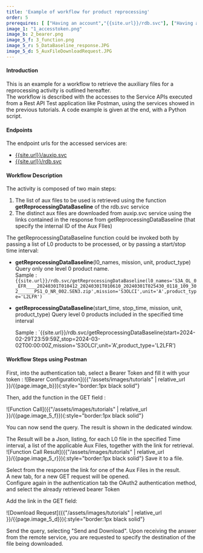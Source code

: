 ```yaml
---
title: 'Example of workflow for product reprocessing'
order: 5
prerequires: [ ["Having an account","{{site.url}}/rdb.svc"], ["Having a authentification token","tutorials.html#1"],["Having POSTMAN installed","https://learning.postman.com/docs/getting-started/installation-and-updates/"], ["Knowing POSTMAN","https://learning.postman.com/docs/getting-started/introduction/"] ]
image_1: "1_accesstoken.png"
image_b: 2_bearer.png
image_5_f: 3_function.png
image_5_r: 5_DataBaseline_response.JPG
image_5_d: 5_AuxFileDownloadRequest.JPG
---
```

#### Introduction

This is an example for a workflow to retrieve the auxiliary files for a reprocessing activity is outlined hereafter. <br>
The workflow is described with the accesses to the Service APIs executed from a Rest API Test application like Postman, using the services showed in the previous tutorials.
A code example is given at the end, with a Python script.

#### Endpoints

The endpoint urls for the accessed services are:
 - [{{site.url}}/auxip.svc]({{site.baseurl}}/auxip.svc)
 - [{{site.url}}/rdb.svc]({{site.baseurl}}/rdb.svc)

#### Workflow Description
The activity is composed of two main steps:
1. The list of aux files to be used is retrieved using the function **getReprocessingDataBaseline** of the rdb.svc service
2. The distinct aux files are downloaded from auxip.svc service using the links contained in the response from getReprocessingDataBaseline (that specify the internal ID of the Aux FIles)

The getReprocessingDataBaseline function could be invoked both by passing a list of L0 products to be processed, or by passing a start/stop time interval:
- **getReprocessingDataBaseline**(l0_names, mission, unit, product_type)
    Query only one level 0 product name. 	
    Sample : `{{site.url}}/rdb.svc/getReprocessingDataBaseline(l0_names='S3A_OL_0_EFR____20240301T010412_20240301T010610_20240301T025430_0118_109_302______PS1_O_NR_002.SEN3.zip',mission='S3OLCI',unit='A',product_type='L2LFR')`
	
- **getReprocessingDataBaseline**(start_time, stop_time, mission, unit, product_type)
    Query level 0 products included in the specified time interval
	
    Sample : `{{site.url}}/rdb.svc/getReprocessingDataBaseline(start=2024-02-29T23:59:59Z,stop=2024-03-02T00:00:00Z,mission='S3OLCI',unit='A',product_type='L2LFR')

#### Workflow Steps using Postman
First, into the authentication tab, select a Bearer Token and fill it with your token :
![Bearer Configuration]({{"/assets/images/tutorials" | relative_url }}/{{page.image_b}}){:style="border:1px black solid"}

Then, add the function in the GET field :

![Function Call]({{"/assets/images/tutorials" | relative_url }}/{{page.image_5_f}}){:style="border:1px black solid"}

You can now send the query.
The result is shown in the dedicated window.

The Result will be a Json, listing, for each L0 file in the specified Time interval, a list of the applicable Aux Files, together with the link for retrieval.
![Function Call Result]({{"/assets/images/tutorials" | relative_url }}/{{page.image_5_r}}){:style="border:1px black solid"}
Save it to a file.

Select from the response the link for one of the Aux Files in the result.<br>
A new tab, for a new GET request will be opened.<br>
Configure again in the authentication tab the OAuth2 authentication method, and select the already retrieved bearer Token

Add the link in the GET field:

![Download Request]({{"/assets/images/tutorials" | relative_url }}/{{page.image_5_d}}){:style="border:1px black solid"}

Send the query, selecting "Send and Download".
Upon receiving the answer from the remote service, you are requested to specify the destination of the file being downloaded.




